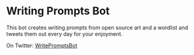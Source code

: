 # Writing Prompts Bot

This bot creates writing prompts from open source art and a wordlist and
tweets them out every day for your enjoyment.

On Twitter: [WritePromptsBot](https://twitter.com/WritePromptsBot)

